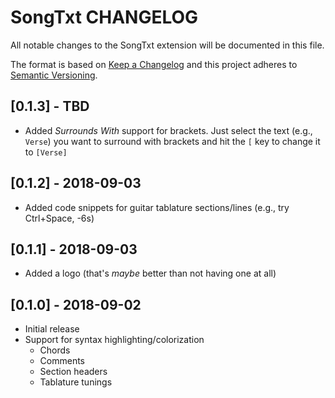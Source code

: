 # SongTxt CHANGELOG

All notable changes to the SongTxt extension will be documented in this file.

The format is based on [Keep a Changelog](http://keepachangelog.com/en/1.0.0/)
and this project adheres to [Semantic Versioning](http://semver.org/spec/v2.0.0.html).

## [0.1.3] - TBD

- Added _Surrounds With_ support for brackets. Just select the text (e.g., `Verse`) you want to surround with brackets and hit the `[` key to change it to `[Verse]`

## [0.1.2] - 2018-09-03

- Added code snippets for guitar tablature sections/lines (e.g., try Ctrl+Space, -6s)

## [0.1.1] - 2018-09-03

- Added a logo (that's _maybe_ better than not having one at all)

## [0.1.0] - 2018-09-02

- Initial release
- Support for syntax highlighting/colorization
  - Chords
  - Comments
  - Section headers
  - Tablature tunings
